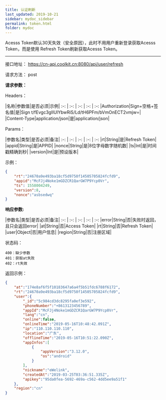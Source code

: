 ```yaml
---
title: 认证刷新
last_updated: 2019-10-21
sidebar: mydoc_sidebar
permalink: token.html
folder: mydoc
---
```


Acesss Token默认30天失效（安全原因），此时不用用户重新登录获取Acesss Token，而是使用 Refresh Token刷新获取Acesss Token。

---

接口地址： https://cn-api.coolkit.cn:8080/api/user/refresh  

请求方法： post

**请求参数：**

Headers：

|名称|参数值|是否必须|示例|
:-: | :-: | :-: | :-: | :-:
|Authorization|Sign+空格+签名值|是|Sign t/fEvgc3gIIUlYbwRiS/Ld/tH6PFm/bVmOnECT2vmjw=|
|Content-Type|application/json|是|application/json|

Params：

|参数名|类型|是否必须|备注|
:-: | :-: | :-: | :-: | :-:
|rt|String|是|Refresh Token|
|appid|String|是|APPID|
|nonce|String|是|8位字母数字随机数|
|ts|Int|是|时间戳精确到秒|
|version|Int|是|预设版本|

示例：

```Json
{
    "rt":"24670a9e493ba18cf5d9750f14505705824fcfd9",
    "appid":"McFJj4Noke1mGDZCR1QarGW7P9Ycp0Vr",
    "ts": 1558004249,
    "version":8,
    "nonce":"asbsedwq"
}
```

**响应参数:**

|参数名|类型|是否必须|备注|
:-: | :-: | :-: | :-: | :-:
|error|String|否|失败时返回，且只会返回error|
|at|String|否|Access Token|
|rt|String|否|Refresh Token|
|user|Object|否|用户信息|
|region|String|否|注册区域|

状态码：

    400：缺少参数
    401：获取at失败
    402：rt失效

返回示例：

```Json
{
    "at":"174e8af6f5f10183647a6a4f5b51fdc6788f6172",
    "rt":"24670a9e493ba18cf5d9750f14505705824fcfd9",
    "user":{
        "_id":"5c984cd3dc8295fa0ef3e592",
        "phoneNumber":"+8613123456789",
        "appId":"McFJj4Noke1mGDZCR1QarGW7P9Ycp0Vr",
        "lang":"cn",
        "online":false,
        "onlineTime":"2019-05-16T10:48:42.091Z",
        "ip":"110.110.110.110",
        "location":"广东",
        "offlineTime":"2019-05-16T10:51:22.090Z",
        "appInfos":[
            {
                "appVersion":"3.12.0",
                "os":"android"
            }
        ],
        "nickname":"eWelink",
        "createdAt":"2019-03-25T03:36:51.335Z",
        "apikey":"95da0fea-5692-469a-c562-4dd5ee9a51f1"
    },
    "region":"cn"
}
```